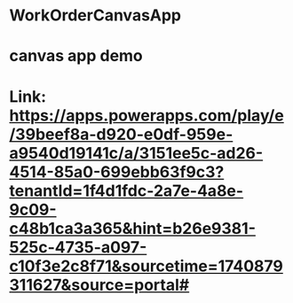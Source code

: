 # WorkOrderCanvasApp
# canvas app demo
# Link: https://apps.powerapps.com/play/e/39beef8a-d920-e0df-959e-a9540d19141c/a/3151ee5c-ad26-4514-85a0-699ebb63f9c3?tenantId=1f4d1fdc-2a7e-4a8e-9c09-c48b1ca3a365&hint=b26e9381-525c-4735-a097-c10f3e2c8f71&sourcetime=1740879311627&source=portal#

